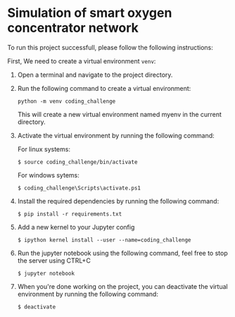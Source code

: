 # Simulation of smart oxygen concentrator network
 
To run this project successfull, please follow the following instructions:

First, We need to create a virtual environment `venv`:

1. Open a terminal and navigate to the project directory.

2. Run the following command to create a virtual environment:
    ``` 
    python -m venv coding_challenge
    ```
    This will create a new virtual environment named myenv in the current directory.

3. Activate the virtual environment by running the following command:

    For linux systems:
    ``` 
    $ source coding_challenge/bin/activate
    ```

    For windows sytems:
    ``` 
    $ coding_challenge\Scripts\activate.ps1
    ```        

4. Install the required dependencies by running the following command:
    ``` 
    $ pip install -r requirements.txt
    ```       

5. Add a new kernel to your Jupyter config
    ``` 
    $ ipython kernel install --user --name=coding_challenge
    ``` 

6. Run the jupyter notebook using the following command, feel free to stop the server using CTRL+C
    ``` 
    $ jupyter notebook
    ``` 

7. When you're done working on the project, you can deactivate the virtual environment by running the following command:

    ``` 
    $ deactivate
    ```   